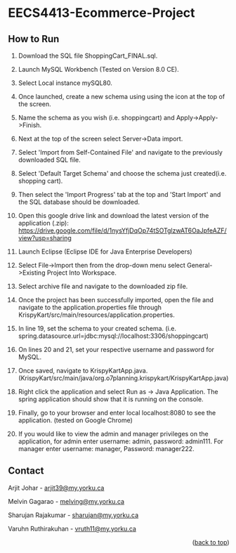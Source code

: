 # EECS4413-Ecommerce-Project
<div id="top"></div>

<!-- How to Run -->
## How to Run

1. Download the SQL file ShoppingCart_FINAL.sql.
2. Launch MySQL Workbench (Tested on Version 8.0 CE).
3. Select Local instance mySQL80.
4. Once launched, create a new schema using using the icon at the top of the screen.
5. Name the schema as you wish (i.e. shoppingcart) and Apply->Apply->Finish.
6. Next at the top of the screen select Server->Data import.
7. Select 'Import from Self-Contained File' and navigate to the previously downloaded SQL file.
8. Select 'Default Target Schema' and choose the schema just created(i.e. shopping cart).
9. Then select the 'Import Progress' tab at the top and 'Start Import' and the SQL database should be downloaded.

10. Open this google drive link and download the latest version of the application (.zip): https://drive.google.com/file/d/1nysYfjDqOp74tSOTglzwAT6OaJpfeAZF/view?usp=sharing
11. Launch Eclipse (Eclipse IDE for Java Enterprise Developers)
12. Select File->Import then from the drop-down menu select General->Existing Project Into Workspace.
13. Select archive file and navigate to the downloaded zip file.
14. Once the project has been successfully imported, open the file and navigate to the application.properties file through KrispyKart/src/main/resources/application.properties.
15. In line 19, set the schema to your created schema. (i.e. spring.datasource.url=jdbc:mysql://localhost:3306/shoppingcart)
16. On lines 20 and 21, set your respective username and password for MySQL.
17. Once saved, navigate to KrispyKartApp.java. (KrispyKart/src/main/java/org.o7planning.krispykart/KrispyKartApp.java)
18. Right click the application and select Run as -> Java Application. The spring application should show that it is running on the console.
19. Finally, go to your browser and enter local localhost:8080 to see the application. (tested on Google Chrome)
20. If you would like to view the admin and manager privileges on the application, for admin enter username: admin, password: admin111. For manager enter username: manager, Password: manager222.

<!-- CONTACT -->
## Contact

Arjit Johar - arjit39@my.yorku.ca

Melvin Gagarao - melving@my.yorku.ca

Sharujan Rajakumar - sharujan@my.yorku.ca

Varuhn Ruthirakuhan - vruth11@my.yorku.ca

<p align="right">(<a href="#top">back to top</a>)</p>
